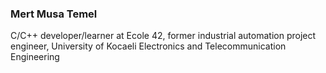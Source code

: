 ### Mert Musa Temel

C/C++ developer/learner at Ecole 42, former industrial automation project engineer, University of Kocaeli Electronics and Telecommunication Engineering

